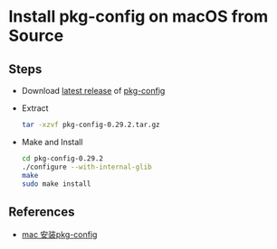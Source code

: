 # Install pkg-config on macOS from Source

## Steps
* Download [latest release](https://pkgconfig.freedesktop.org/releases/pkg-config-0.29.2.tar.gz) of [pkg-config](https://pkgconfig.freedesktop.org/)
* Extract
  ```bash
  tar -xzvf pkg-config-0.29.2.tar.gz 
  ```

* Make and Install

  ```bash
  cd pkg-config-0.29.2
  ./configure --with-internal-glib
  make
  sudo make install
  ```

## References
* [mac 安装pkg-config](https://www.cnblogs.com/chuckTsao/p/14870325.html)
